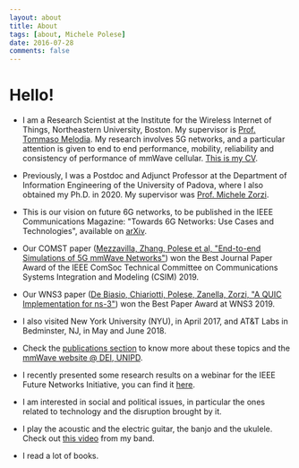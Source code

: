 ```yaml
---
layout: about
title: About
tags: [about, Michele Polese]
date: 2016-07-28
comments: false
---
```


# Hello!
* I am a Research Scientist at the Institute for the Wireless Internet of Things, Northeastern University, Boston. My supervisor is <a href="" target="_blank">Prof. Tommaso Melodia</a>. My research involves 5G networks, and a particular attention is given to end to end performance, mobility, reliability and consistency of performance of mmWave cellular. <a href="/assets/pdf/polese_cv_20190619.pdf">This is my CV</a>.

* Previously, I was a Postdoc and Adjunct Professor at the Department of Information Engineering of the University of Padova, where I also obtained my Ph.D. in 2020. My supervisor was <a href="https://scholar.google.it/citations?hl=en&user=Z7d93ZYAAAAJ&view_op=list_works" target="_blank">Prof. Michele Zorzi</a>. 

* This is our vision on future 6G networks, to be published in the IEEE Communications Magazine: "Towards 6G Networks: Use Cases and Technologies", available on <a href="https://arxiv.org/abs/1903.12216" target="_blank">arXiv</a>. 

* Our COMST paper (<a href="https://ieeexplore.ieee.org/document/8344116" target="_blank">Mezzavilla, Zhang, Polese et al, "End-to-end Simulations of 5G mmWave Networks"</a>) won the Best Journal Paper Award of the IEEE ComSoc Technical Committee on Communications Systems Integration and Modeling (CSIM) 2019.

* Our WNS3 paper (<a href="https://dl.acm.org/citation.cfm?id=3321351" target="_blank">De Biasio, Chiariotti, Polese, Zanella, Zorzi, "A QUIC Implementation for ns-3"</a>) won the Best Paper Award at WNS3 2019.

* I also visited New York University (NYU), in April 2017, and AT&T Labs in Bedminster, NJ, in May and June 2018.

* Check the <a href="/publications">publications section</a> to know more about these topics and the <a href="http://mmwave.dei.unipd.it" target="_blank">mmWave website @ DEI, UNIPD</a>.

* I recently presented some research results on a webinar for the IEEE Future Networks Initiative, you can find it <a href="https://ieee.webex.com/ec3300/eventcenter/recording/recordAction.do?siteurl=ieee&theAction=poprecord&recordID=56167302&internalRecordTicket=4832534b0000000420358179fdab7b09614f207a8e82ac16189a534f9ad0e81177718c062b2ac4e0" target="_blank">here</a>.

* I am interested in social and political issues, in particular the ones related to technology and the disruption brought by it. 

* I play the acoustic and the electric guitar, the banjo and the ukulele. Check out <a href="https://www.youtube.com/watch?v=y0ej1ZjzlDs" target="_blank">this video</a> from my band.

* I read a lot of books.

